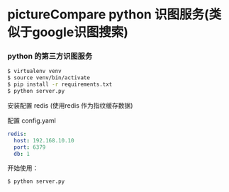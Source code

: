 pictureCompare python 识图服务(类似于google识图搜索)
=============================================

### python 的第三方识图服务

```bash
$ virtualenv venv
$ source venv/bin/activate
$ pip install -r requirements.txt
$ python server.py
```

安装配置 redis (使用redis 作为指纹缓存数据)


配置 config.yaml

```yaml
redis:
  host: 192.168.10.10
  port: 6379
  db: 1

```

开始使用：

```bash
$ python server.py
```


